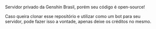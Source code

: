 Servidor privado da Genshin Brasil, porém seu código é open-source!

Caso queira clonar esse repositório e utilizar como um bot para seu servidor, pode fazer isso a vontade, apenas deixe os créditos no mesmo.
